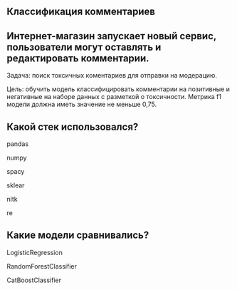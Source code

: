## Классификация комментариев
## Интернет-магазин запускает новый сервис, пользователи могут оставлять и редактировать комментарии.
Задача: поиск токсичных коментариев для отправки на модерацию.

Цель: обучить модель классифицировать комментарии на позитивные и негативные на наборе данных с разметкой о токсичности. Метрика f1 модели должна иметь значение не меньше 0,75.
## Какой стек использовался?
pandas

numpy

spacy

sklear

nltk

re
## Какие модели сравнивались?
LogisticRegression

RandomForestClassifier

CatBoostClassifier
